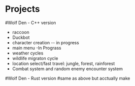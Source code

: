 # Projects


#Wolf Den - C++ version
- raccoon
- Duckbot
- character creation -- in progress
- main menu -In Prograss
- weather cycles
- wildlife migraton cycle
- location select/fast travel: jungle, forest, rainforest
- Combat system and random enemy encounter system

#Wolf Den - Rust version
#same as above but acctually make
